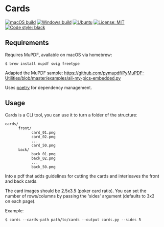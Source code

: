 # Cards

[![macOS build](https://github.com/Chuntttttt/Cards/actions/workflows/macos.yaml/badge.svg)](https://github.com/Chuntttttt/Cards/actions/workflows/macos.yaml) [![Windows build](https://github.com/Chuntttttt/Cards/actions/workflows/windows.yaml/badge.svg)](https://github.com/Chuntttttt/Cards/actions/workflows/windows.yaml) [![Ubuntu](https://github.com/Chuntttttt/Cards/actions/workflows/ubuntu.yaml/badge.svg)](https://github.com/Chuntttttt/Cards/actions/workflows/ubuntu.yaml) [![License: MIT](https://img.shields.io/badge/License-MIT-yellow.svg)](https://opensource.org/licenses/MIT) [![Code style: black](https://img.shields.io/badge/code%20style-black-000000.svg)](https://github.com/psf/black)


## Requirements

Requires MuPDF, available on macOS via homebrew:

`$ brew install mupdf swig freetype`

Adapted the MuPDF sample: https://github.com/pymupdf/PyMuPDF-Utilities/blob/master/examples/all-my-pics-embedded.py

Uses [poetry](https://python-poetry.org) for dependency management.

## Usage

Cards is a CLI tool, you can use it to turn a folder of the structure:

```
cards/
      front/
            card_01.png
            card_02.png
            ...
            card_50.png
      back/
            back_01.png
            back_02.png
            ...
            back_50.png
```

Into a pdf that adds guidelines for cutting the cards and interleaves the front and back cards.

The card images should be 2.5x3.5 (poker card ratio). You can set the number of rows/columns by
passing the 'sides' argument (defaults to 3x3 on each page).

Example:

`$ cards --cards-path path/to/cards --output cards.py --sides 5`
